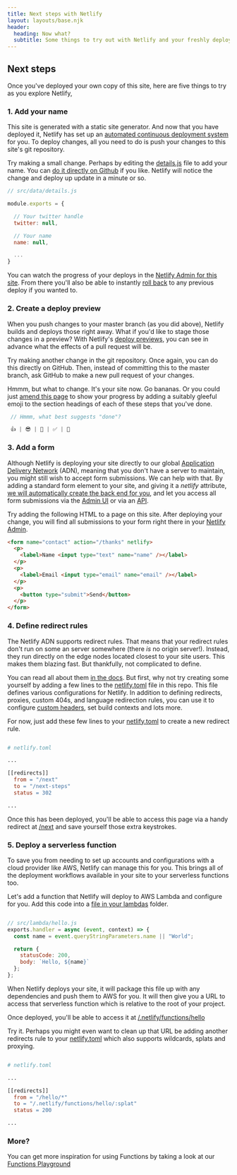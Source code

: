 ```yaml
---
title: Next steps with Netlify
layout: layouts/base.njk
header:
  heading: Now what?
  subtitle: Some things to try out with Netlify and your freshly deployed site
---
```



## Next steps

Once you've deployed your own copy of this site, here are five things to try as you explore Netlify,

<a name="name" />

### 1. Add your name

This site is generated with a static site generator. And now that you have deployed it, Netlify has set up an [automated continuous deployment system](https://www.netlify.com/docs/continuous-deployment/) for you. To deploy changes, all you need to do is push your changes to this site's git repository.

Try making a small change. Perhaps by editing the [details.js]({{details.repo}}/blob/master/src/data/details.js) file to add your name. You can [do it directly on Github]({{details.repo}}/blob/master/src/data/details.js) if you like. Netlify will notice the change and deploy up update in a minute or so.

```js
// src/data/details.js

module.exports = {

  // Your twitter handle
  twitter: null,

  // Your name
  name: null,

  ...
}
```

You can watch the progress of your deploys in the [Netlify Admin for this site](https://app.netlify.com/sites/{{details.sitename}}/deploys). From there you'll also be able to instantly [roll back](https://www.netlify.com/docs/versioning-and-rollbacks/) to any previous deploy if you wanted to.


<a name="deploy-preview" />

### 2. Create a deploy preview

When you push changes to your master branch (as you did above), Netlify builds and deploys those right away. What if you'd like to stage those changes in a preview? With Netlify's [deploy previews](https://www.netlify.com/docs/continuous-deployment/#branches-deploys), you can see in advance what the effects of a pull request will be.

Try making another change in the git repository. Once again, you can do this directly on GitHub. Then, instead of committing this to the master branch, ask GitHub to make a new pull request of your changes.

Hmmm, but what to change. It's your site now. Go bananas. Or you could just [amend this page]({{details.repo}}/blob/master/src/next-steps.md) to show your progress by adding a suitably gleeful emoji to the section headings of each of these steps that you've done.

```js
 // Hmmm, what best suggests "done"?

 👍 | 😎 | 👏 | ✅ | 🤘
```


<a name="form" />

### 3. Add a form

Although Netlify is deploying your site directly to our global [Application Delivery Network](https://www.netlify.com/features/adn) (ADN), meaning that you don't have a server to maintain, you might still wish to accept form submissions. We can help with that. By adding a standard form element to your site, and giving it a _netlify_ attribute, [we will automatically create the back end for you](https://www.netlify.com/features/#forms), and let you access all form submissions via the [Admin UI](https://app.netlify.com/sites/{{details.sitename}}/forms) or via an [API](https://www.netlify.com/docs/api/#form-submissions).

Try adding the following HTML to a page on this site. After deploying your change, you will find all submissions to your form right there in your [Netlify Admin](https://app.netlify.com/sites/{{details.sitename}}/forms).

```html
<form name="contact" action="/thanks" netlify>
  <p>
    <label>Name <input type="text" name="name" /></label>
  </p>
  <p>
    <label>Email <input type="email" name="email" /></label>
  </p>
  <p>
    <button type="submit">Send</button>
  </p>
</form>
```


<a name="redirects" />

### 4. Define redirect rules

The Netlify ADN supports redirect rules. That means that your redirect rules don't run on some an server somewhere (there _is_ no origin server!). Instead, they run directly on the edge nodes located closest to your site users. This makes them blazing fast. But thankfully, not complicated to define.

You can read all about them [in the docs](https://www.netlify.com/docs/headers-and-basic-auth/#structured-configuration). But first, why not try creating some yourself by adding a few lines to the [netlify.toml]({{details.repo}}/blob/master/netlify.toml) file in this repo. This file defines various configurations for Netlify. In addition to defining redirects, proxies, custom 404s, and language redirection rules, you can use it to configure [custom headers](https://www.netlify.com/docs/headers-and-basic-auth/#structured-configuration), set build contexts and lots more.

For now, just add these few lines to your [netlify.toml]({{details.repo}}/blob/master/netlify.toml) to create a new redirect rule.


```makefile

# netlify.toml

...

[[redirects]]
  from = "/next"
  to = "/next-steps"
  status = 302

...

```

Once this has been deployed, you'll be able to access this page via a handy redirect at [/next](/next) and save yourself those extra keystrokes.


<a name="functions" />

### 5. Deploy a serverless function

To save you from needing to set up accounts and configurations with a cloud provider like AWS, Netlify can manage this for you. This brings all of the deployment workflows available in your site to your serverless functions too.

Let's add a function that Netlify will deploy to AWS Lambda and configure for you. Add this code into a [file in your lambdas]({{details.repo}}/blob/master/src/lambda/hello.js) folder.

```js

// src/lambda/hello.js
exports.handler = async (event, context) => {
  const name = event.queryStringParameters.name || "World";

  return {
    statusCode: 200,
    body: `Hello, ${name}`
  };
};
```

When Netlify deploys your site, it will package this file up with any dependencies and push them to AWS for you. It will then give you a URL to access that serverless function which is relative to the root of your project.

Once deployed, you'll be able to access it at [/.netlify/functions/hello](/.netlify/functions/hello)

Try it. Perhaps you might even want to clean up that URL be adding another redirects rule to your [netlify.toml]({{details.repo}}/blob/master/netlify.toml) which also supports wildcards, splats and proxying.

```makefile

# netlify.toml

...

[[redirects]]
  from = "/hello/*"
  to = "/.netlify/functions/hello/:splat"
  status = 200

...

```

### More?

You can get more inspiration for using Functions by taking a look at our [Functions Playground](https://functions-playground.netlify.com)


